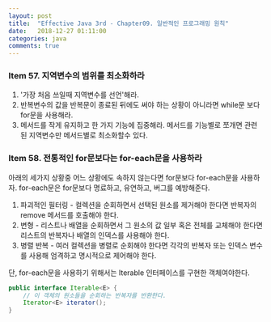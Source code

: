 ```yaml
---
layout: post
title:  "Effective Java 3rd - Chapter09. 일반적인 프로그래밍 원칙"
date:   2018-12-27 01:11:00
categories: java
comments: true
---
```

### Item 57. 지역변수의 범위를 최소화하라
1. '가장 처음 쓰일때 지역변수를 선언'해라.
2. 반복변수의 값을 반복문이 종료된 뒤에도 써야 하는 상황이 아니라면 while문 보다 for문을 사용해라.
3. 메서드를 작게 유지하고 한 가지 기능에 집중해라. 메서드를 기능별로 쪼개면 관련된 지역변수만 메서드별로 최소화할수 있다.

### Item 58. 전통적인 for문보다는 for-each문을 사용하라
아래의 세가지 상황중 어느 상황에도 속하지 않는다면 for문보다 for-each문을 사용하자. for-each문은 for문보다 명료하고, 유연하고, 버그를 예방해준다.
1. 파괴적인 필터링 - 컬렉션을 순회하면서 선택된 원소를 제거해야 한다면 반복자의 remove 메서드를 호출해야 한다.
2. 변형 - 리스트나 배열을 순회하면서 그 원소의 값 일부 혹은 전체를 교체해야 한다면 리스트의 반복자나 배열의 인덱스를 사용해야 한다.
3. 병렬 반복 - 여러 컬렉션을 병렬로 순회해야 한다면 각각의 반복자 또는 인덱스 변수를 사용해 엄격하고 명시적으로 제어해야 한다.

단, for-each문을 사용하기 위해서는 Iterable 인터페이스를 구현한 객체여야한다.
```java
public interface Iterable<E> {
	// 이 객체의 원소들을 순회하는 반복자를 반환한다.
	Iterator<E> iterator();
}
```

